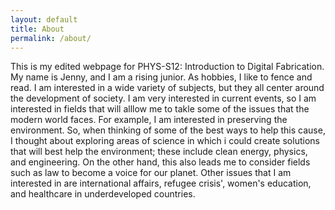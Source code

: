 ```yaml
---
layout: default
title: About
permalink: /about/
---
```


This is my edited webpage for PHYS-S12: Introduction to Digital Fabrication. My name is Jenny, and I am a rising junior. As hobbies, I like to fence and read. I am interested in a wide variety of subjects, but they all center around the development of society. I am very interested in current events, so I am interested in fields that will alllow me to takle some of the issues that the modern world faces. For example, I am interested in preserving the environment. So, when thinking of some of the best ways to help this cause, I thought about exploring areas of science in which i could create solutions that will best help the environment; these include clean energy, physics, and engineering. On the other hand, this also leads me to consider fields such as law to become a voice for our planet. Other issues that I am interested in are international affairs, refugee crisis', women's education, and healthcare in underdeveloped countries.

